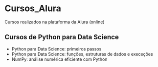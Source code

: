 # Cursos_Alura
Cursos realizados na plataforma da Alura (online)

## Cursos de Python para Data Science

*   Python para Data Science: primeiros passos
*   Python para Data Science: funções, estruturas de dados e execeções
*   NumPy: análise numérica eficiente com Python
